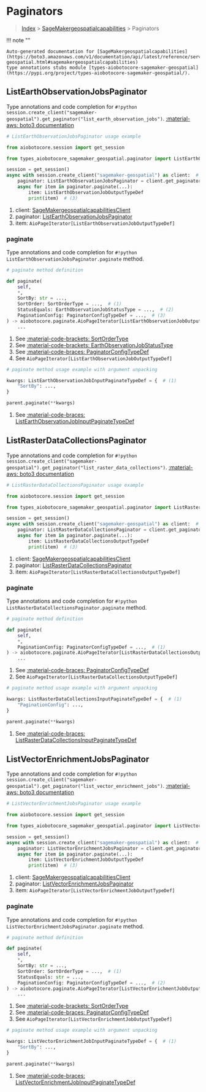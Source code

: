 # Paginators

> [Index](../README.md) > [SageMakergeospatialcapabilities](./README.md) > Paginators

!!! note ""

    Auto-generated documentation for [SageMakergeospatialcapabilities](https://boto3.amazonaws.com/v1/documentation/api/latest/reference/services/sagemaker-geospatial.html#sagemakergeospatialcapabilities)
    type annotations stubs module [types-aiobotocore-sagemaker-geospatial](https://pypi.org/project/types-aiobotocore-sagemaker-geospatial/).

## ListEarthObservationJobsPaginator

Type annotations and code completion for `#!python session.create_client("sagemaker-geospatial").get_paginator("list_earth_observation_jobs")`.
[:material-aws: boto3 documentation](https://boto3.amazonaws.com/v1/documentation/api/latest/reference/services/sagemaker-geospatial/paginator/ListEarthObservationJobs.html#SageMakergeospatialcapabilities.Paginator.ListEarthObservationJobs)

```python
# ListEarthObservationJobsPaginator usage example

from aiobotocore.session import get_session

from types_aiobotocore_sagemaker_geospatial.paginator import ListEarthObservationJobsPaginator

session = get_session()
async with session.create_client("sagemaker-geospatial") as client:  # (1)
    paginator: ListEarthObservationJobsPaginator = client.get_paginator("list_earth_observation_jobs")  # (2)
    async for item in paginator.paginate(...):
        item: ListEarthObservationJobOutputTypeDef
        print(item)  # (3)
```

1. client: [SageMakergeospatialcapabilitiesClient](./client.md)
2. paginator: [ListEarthObservationJobsPaginator](./paginators.md#listearthobservationjobspaginator)
3. item: `AioPageIterator[ListEarthObservationJobOutputTypeDef]`


### paginate

Type annotations and code completion for `#!python ListEarthObservationJobsPaginator.paginate` method.

```python
# paginate method definition

def paginate(
    self,
    *,
    SortBy: str = ...,
    SortOrder: SortOrderType = ...,  # (1)
    StatusEquals: EarthObservationJobStatusType = ...,  # (2)
    PaginationConfig: PaginatorConfigTypeDef = ...,  # (3)
) -> aiobotocore.paginate.AioPageIterator[ListEarthObservationJobOutputTypeDef]:  # (4)
    ...
```

1. See [:material-code-brackets: SortOrderType](./literals.md#sortordertype)
2. See [:material-code-brackets: EarthObservationJobStatusType](./literals.md#earthobservationjobstatustype)
3. See [:material-code-braces: PaginatorConfigTypeDef](./type_defs.md#paginatorconfigtypedef)
4. See `AioPageIterator[ListEarthObservationJobOutputTypeDef]`


```python
# paginate method usage example with argument unpacking

kwargs: ListEarthObservationJobInputPaginateTypeDef = {  # (1)
    "SortBy": ...,
}

parent.paginate(**kwargs)
```

1. See [:material-code-braces: ListEarthObservationJobInputPaginateTypeDef](./type_defs.md#listearthobservationjobinputpaginatetypedef)
## ListRasterDataCollectionsPaginator

Type annotations and code completion for `#!python session.create_client("sagemaker-geospatial").get_paginator("list_raster_data_collections")`.
[:material-aws: boto3 documentation](https://boto3.amazonaws.com/v1/documentation/api/latest/reference/services/sagemaker-geospatial/paginator/ListRasterDataCollections.html#SageMakergeospatialcapabilities.Paginator.ListRasterDataCollections)

```python
# ListRasterDataCollectionsPaginator usage example

from aiobotocore.session import get_session

from types_aiobotocore_sagemaker_geospatial.paginator import ListRasterDataCollectionsPaginator

session = get_session()
async with session.create_client("sagemaker-geospatial") as client:  # (1)
    paginator: ListRasterDataCollectionsPaginator = client.get_paginator("list_raster_data_collections")  # (2)
    async for item in paginator.paginate(...):
        item: ListRasterDataCollectionsOutputTypeDef
        print(item)  # (3)
```

1. client: [SageMakergeospatialcapabilitiesClient](./client.md)
2. paginator: [ListRasterDataCollectionsPaginator](./paginators.md#listrasterdatacollectionspaginator)
3. item: `AioPageIterator[ListRasterDataCollectionsOutputTypeDef]`


### paginate

Type annotations and code completion for `#!python ListRasterDataCollectionsPaginator.paginate` method.

```python
# paginate method definition

def paginate(
    self,
    *,
    PaginationConfig: PaginatorConfigTypeDef = ...,  # (1)
) -> aiobotocore.paginate.AioPageIterator[ListRasterDataCollectionsOutputTypeDef]:  # (2)
    ...
```

1. See [:material-code-braces: PaginatorConfigTypeDef](./type_defs.md#paginatorconfigtypedef)
2. See `AioPageIterator[ListRasterDataCollectionsOutputTypeDef]`


```python
# paginate method usage example with argument unpacking

kwargs: ListRasterDataCollectionsInputPaginateTypeDef = {  # (1)
    "PaginationConfig": ...,
}

parent.paginate(**kwargs)
```

1. See [:material-code-braces: ListRasterDataCollectionsInputPaginateTypeDef](./type_defs.md#listrasterdatacollectionsinputpaginatetypedef)
## ListVectorEnrichmentJobsPaginator

Type annotations and code completion for `#!python session.create_client("sagemaker-geospatial").get_paginator("list_vector_enrichment_jobs")`.
[:material-aws: boto3 documentation](https://boto3.amazonaws.com/v1/documentation/api/latest/reference/services/sagemaker-geospatial/paginator/ListVectorEnrichmentJobs.html#SageMakergeospatialcapabilities.Paginator.ListVectorEnrichmentJobs)

```python
# ListVectorEnrichmentJobsPaginator usage example

from aiobotocore.session import get_session

from types_aiobotocore_sagemaker_geospatial.paginator import ListVectorEnrichmentJobsPaginator

session = get_session()
async with session.create_client("sagemaker-geospatial") as client:  # (1)
    paginator: ListVectorEnrichmentJobsPaginator = client.get_paginator("list_vector_enrichment_jobs")  # (2)
    async for item in paginator.paginate(...):
        item: ListVectorEnrichmentJobOutputTypeDef
        print(item)  # (3)
```

1. client: [SageMakergeospatialcapabilitiesClient](./client.md)
2. paginator: [ListVectorEnrichmentJobsPaginator](./paginators.md#listvectorenrichmentjobspaginator)
3. item: `AioPageIterator[ListVectorEnrichmentJobOutputTypeDef]`


### paginate

Type annotations and code completion for `#!python ListVectorEnrichmentJobsPaginator.paginate` method.

```python
# paginate method definition

def paginate(
    self,
    *,
    SortBy: str = ...,
    SortOrder: SortOrderType = ...,  # (1)
    StatusEquals: str = ...,
    PaginationConfig: PaginatorConfigTypeDef = ...,  # (2)
) -> aiobotocore.paginate.AioPageIterator[ListVectorEnrichmentJobOutputTypeDef]:  # (3)
    ...
```

1. See [:material-code-brackets: SortOrderType](./literals.md#sortordertype)
2. See [:material-code-braces: PaginatorConfigTypeDef](./type_defs.md#paginatorconfigtypedef)
3. See `AioPageIterator[ListVectorEnrichmentJobOutputTypeDef]`


```python
# paginate method usage example with argument unpacking

kwargs: ListVectorEnrichmentJobInputPaginateTypeDef = {  # (1)
    "SortBy": ...,
}

parent.paginate(**kwargs)
```

1. See [:material-code-braces: ListVectorEnrichmentJobInputPaginateTypeDef](./type_defs.md#listvectorenrichmentjobinputpaginatetypedef)
